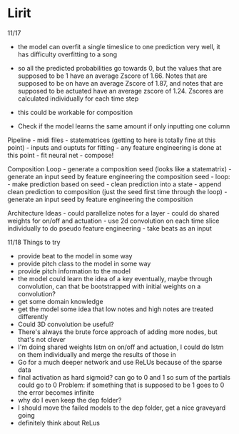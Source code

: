# Lirit

11/17
  - the model can overfit a single timeslice to one prediction very well, it has difficulty overfitting to a song
  - so all the predicted probabilities go towards 0, but the values that are supposed to be 1 have an average Zscore of 1.66. Notes that are supposed to be on have an average Zscore of 1.87, and notes that are supposed to be actuated have an average zscore of 1.24. Zscores are calculated individually for each time step
  - this could be workable for composition

  - Check if the model learns the same amount if only inputting one column


  Pipeline
    - midi files
    - statematrices (getting to here is totally fine at this point)
    - inputs and ouptuts for fitting
      - any feature engineering is done at this point
    - fit neural net
    - compose!

  Composition Loop
    - generate a composition seed (looks like a statematrix)
    - generate an input seed by feature engineering the composition seed
    - loop:
      - make prediction based on seed
      - clean prediction into a state
      - append clean prediction to composition (just the seed first time through the loop)
      - generate an input seed by feature engineering the composition

  Architecture Ideas
    - could parallelize notes for a layer
    - could do shared weights for on/off and actuation
    - use 2d convolution on each time slice individually to do pseudo feature engineering
    - take beats as an input

11/18
  Things to try
  - provide beat to the model in some way
  - provide pitch class to the model in some way
  - provide pitch information to the model
  - the model could learn the idea of a key eventually, maybe through convolution, can that be bootstrapped with initial weights on a convolution?
  - get some domain knowledge
  - get the model some idea that low notes and high notes are treated differently
  - Could 3D convolution be useful?
  - There's always the brute force approach of adding more nodes, but that's not clever
  - I'm doing shared weights lstm on on/off and actuation, I could do lstm on them individually and merge the results of those in
  - Go for a much deeper network and use ReLUs because of the sparse data
  - final activation as hard sigmoid? can go to 0 and 1 so sum of the partials could go to 0 Problem: if something that is supposed to be 1 goes to 0 the error becomes infinite
  - why do I even keep the dep folder?
  - I should move the failed models to the dep folder, get a nice graveyard going
  - definitely think about ReLus
